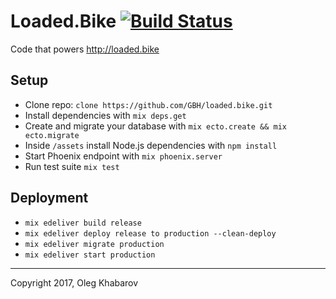 # Loaded.Bike [![Build Status](https://travis-ci.org/GBH/loaded.bike.svg?branch=master)](https://travis-ci.org/GBH/loaded.bike)

Code that powers http://loaded.bike

## Setup

* Clone repo: `clone https://github.com/GBH/loaded.bike.git`
* Install dependencies with `mix deps.get`
* Create and migrate your database with `mix ecto.create && mix ecto.migrate`
* Inside `/assets` install Node.js dependencies with `npm install`
* Start Phoenix endpoint with `mix phoenix.server`
* Run test suite `mix test`

## Deployment

* `mix edeliver build release`
* `mix edeliver deploy release to production --clean-deploy`
* `mix edeliver migrate production`
* `mix edeliver start production`

---

Copyright 2017, Oleg Khabarov
